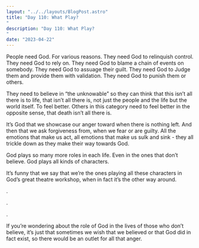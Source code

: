 ```yaml
---
layout: "../../layouts/BlogPost.astro"
title: "Day 110: What Play?
"
description: "Day 110: What Play?
"
date: "2023-04-22"
---
```


People need God. For various reasons. They need God to relinquish control. They need God to rely on. They need God to blame a chain of events on somebody. They need God to assuage their guilt. They need God to Judge them and provide them with validation. They need God to punish them or others.


They need to believe in “the unknowable” so they can think that this isn’t all there is to life, that isn’t all there is, not just the people and the life but the world itself. To feel better. Others in this category need to feel better in the opposite sense, that death isn’t all there is. 


It’s God that we showcase our anger toward when there is nothing left. And then that we ask forgiveness from, when we fear or are guilty. All the emotions that make us act, all emotions that make us sulk and sink - they all trickle down as they make their way towards God.


God plays so many more roles in each life. Even in the ones that don’t believe. God plays all kinds of characters. 


It’s funny that we say that we’re the ones playing all these characters in God’s great theatre workshop, when in fact it’s the other way around.

.

.

.

If you’re wondering about the role of God in the lives of those who don’t believe, it’s just that sometimes we wish that we believed or that God did in fact exist, so there would be an outlet for all that anger.
